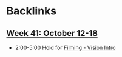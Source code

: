
# Backlinks
## [Week 41: October 12-18](<Week 41: October 12-18.md>)
- 2:00-5:00 Hold for [Filming - Vision Intro](<Filming - Vision Intro.md>)

